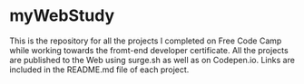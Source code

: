 # myWebStudy
This is the repository for all the projects I completed on Free Code Camp while working towards the fromt-end developer certificate.
All the projects are published to the Web using surge.sh as well as on Codepen.io. Links are included in the README.md file of each project. 
